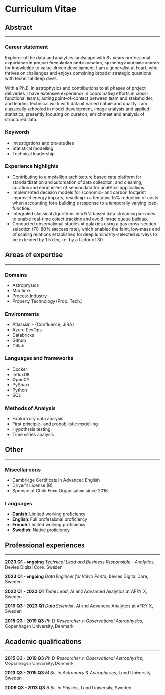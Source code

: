 # Curriculum Vitae

## Abstract

---

### Career statement
Explorer of the data and analytics landscape with 8+ years professional experience in project formulation and execution,
spanning academic search for knowledge to value-driven development.
I am a generalist at heart, who thrives on challenges and enjoys combining broader strategic questions with technical 
deep dives.

With a Ph.D. in astrophysics and contributions to all phases of project deliveries, I have extensive experience in 
coordinating efforts in cross-functional teams; acting point-of-contact between team and stakeholder; and leading 
technical work with data of varied nature and quality.
I am classically schooled in model development, image analysis and applied statistics, presently focusing on curation, 
enrichment and analysis of structured data.

### Keywords
- Investigations and pre-studies
- Statistical modelling
- Technical leadership

### Experience highlights
- Contributing to a medallion architecture based data platform for standardization and automation of data collection; 
and cleaning, curation and enrichment of sensor data for analytics applications.
- Implemented decision models for economic- and carbon footprint improved energy imports, 
resulting in a tentative 15% reduction of costs when accounting for a building's response to a temporally varying 
load-function.
- Integrated classical algorithms into NN-based data streaming services to enable real-time object tracking 
and avoid image queue buildup.
- Conducted observational studies of galaxies using a gas cross-section selection (70-80% success rate), which enabled 
the faint, low-mass end of scaling relations established for deep luminosity-selected surveys to be extended by 1.5 dex, 
 i.e. by a factor of 30.

## Areas of expertise

---

### Domains
- Astrophysics
- Maritime
- Process Industry
- Property Technology (Prop. Tech.)

### Environments
- Atlassian - {Confluence, JIRA}
- Azure DevOps
- Databricks
- Github
- Gitlab

### Languages and frameworks
- Docker
- InfluxDB
- OpenCV
- PySpark
- Python
- SQL

### Methods of Analysis
- Exploratory data analysis
- First principle- and probabilistic modelling
- Hypothesis testing
- Time series analysis

## Other

---

### Miscellaneous
- Cambridge Certificate in Advanced English
- Driver's License (B)
- Sponsor of Child Fund Organisation since 2016

### Languages
- **Danish**: Limited working proficiency
- **English**: Full professional proficiency
- **French**: Limited working proficiency
- **Swedish**: Native proficiency

## Professional experiences

---

**2023 Q1 - ongoing** *Technical Lead and Business Responsible - Analytics*, Devies Digital Core, Sweden

**2023 Q1 - ongoing** *Data Engineer for Volvo Penta*, Devies Digital Core, Sweden

**2022 Q1 - 2023 Q1** *Team Lead*, AI and Advanced Analytics at AFRY X, Sweden

**2019 Q3 - 2023 Q1** *Data Scientist*,  AI and Advanced Analytics at AFRY X, Sweden

**2015 Q3 - 2019 Q3** *Ph.D. Researcher in Observational Astrophysics*, Copenhagen University, Denmark

## Academic qualifications

---

**2015 Q3 - 2019 Q3** *Ph.D. Researcher in Observational Astrophysics*, Copenhagen University, Denmark

**2013 Q3 - 2015 Q3** *M.Sc. in Astronomy & Astrophysics*, Lund University, Sweden

**2009 Q3 - 2013 Q3** *B.Sc. in Physics*, Lund University, Sweden
